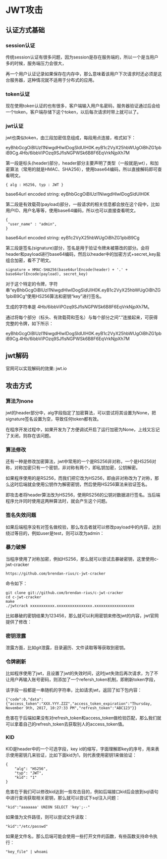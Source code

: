 # JWT攻击

## 认证方式基础

### session认证

传统session认证有很多问题，因为session是存在服务端的，所以一个是当用户多的时候，服务端压力会很大，

再一个用户认证记录如果保存在内存中，那么意味着该用户下次请求时还必须是这台服务器，这种情况就不适用于分布式的应用。

### token认证

现在使用token认证的也有很多，客户端输入用户名密码，服务器验证通过后会给一个token，客户端存储下这个token，以后每次请求时带上就可以了。

### jwt认证

jwt也类似token，由三段加密信息组成，每段用点连接，格式如下：

eyBhbGcgOiBIUzI1NiwgdHlwIDogSldUIH0K.eyB1c2VyX25hbWUgOiBhZG1pbiB9Cg.4Hb/6ibbViPOzq9SJflsNGPWSk6B8F6EqVrkNjpXh7M

第一段是标头(header)部分，header部分主要声明了类型（一般就是jwt），和加密算法（常用的就是HMAC、SHA256），使用base64编码，所以直接解码即可查看明文。

    { alg : HS256, typ : JWT }

base64url encoded string: eyBhbGcgOiBIUzI1NiwgdHlwIDogSldUIH0K

第二段是有效载荷(payload)部分，一般请求的相关信息都会放在这个段中，比如用户ID、用户名等等，使用base64编码，所以也可以直接查看明文。

    {
     "user_name" : "admin",
    }

base64url encoded string: eyB1c2VyX25hbWUgOiBhZG1pbiB9Cg

第三段是签名(signature)部分，签名是用于验证令牌未被篡改的部分。会将header和payload进行base64编码，然后以header中的加密方式+secret_key盐组合加密，看不了明文。

    signature = HMAC-SHA256(base64urlEncode(header) + '.' + base64urlEncode(payload), secret_key)

对于这个特定的令牌，字符串“eyBhbGcgOiBIUzI1NiwgdHlwIDogSldUIH0K.eyB1c2VyX25hbWUgOiBhZG1pbiB9Cg”使用HS256算法和密钥“key”进行签名。

生成的字符串是 4Hb/6ibbViPOzq9SJflsNGPWSk6B8F6EqVrkNjpXh7M。

通过将每个部分（标头、有效载荷和签名）与每个部分之间“.”连接起来，可获得完整的令牌，如下所示：

eyBhbGcgOiBIUzI1NiwgdHlwIDogSldUIH0K.eyB1c2VyX25hbWUgOiBhZG1pbiB9Cg.4Hb/6ibbViPOzq9SJflsNGPWSk6B8F6EqVrkNjpXh7M

## jwt解码

官网可以实现解码的效果: jwt.io

## 攻击方式

### 算法为none

jwt的header部分中，alg字段指定了加密算法，可以尝试将其设置为None，把signature签名设置为空，导致任何token都有效。

在程序开发过程中，如果开发为了方便调试开启了运行加密为None，上线又忘记了关闭，则存在该问题。

### 算法修改

还有一种是修改加密算法，jwt中常用的一个是RS256非对称，一个是HS256对称，对称加密只有一个密钥，非对称有两个，即私钥加密，公钥解密。

如果程序使用的是RS256，而我们把它改为HS256，即由非对称改为了对称，那么这时后端就会使用公钥作为解密密钥，然后使用HS256算法来验证签名。

即攻击者将header算法改为HS256，使用RS256的公钥对数据进行签名。当后端程序允许同时使用这两种算法时，就会产生这个问题。

### 签名失效问题

如果后端程序没有对签名做校验，那么攻击者就可以修改payload中的内容，达到绕过等目的，例如user是test，则可以改为admin：

### 暴力破解

当程序使用了对称加密，例如HS256，那么就可以尝试去暴破密钥，这里使用c-jwt-cracker

    https://github.com/brendan-rius/c-jwt-cracker

命令如下：

    git clone git://github.com/brendan-rius/c-jwt-cracker
    cd c-jwt-cracker
    make
    ./jwtcrack xxxxxxxxxxx.xxxxxxxxxxxxxxxx.xxxxxxxxxxxxxxxxxx

比如暴破的密钥结果为123456，那么就可以利用密钥来修改jwt的内容，jwt官网提供了修改：

### 密钥泄露

泄露方面，比如git泄露，目录遍历、文件读取等等获取到密钥。

### 令牌刷新

比如程序使用了jwt，且设置了jwt的失效时间，这时jwt失效后再次请求，为了不让用户再输入账号密码，则添加了一个refersh_token机制，即刷新token字段，

该字段一般都是一串随机的字符串，比如请求jwt，返回了如下包内容：

    {"code":0,"data":{"access_token":"XXX.YYY.ZZZ","access_token_expiration":"Thursday, November 9th, 2017, 10:27:33 PM","refresh_token":"ABC123"}}

危害在于后端如果没有对refresh_token和access_token做检验匹配，那么我们就可以拿着自己的refresh_token去获取别人的access_token值。

### KID

KID是header中的一个可选字段，key id的缩写，字面理解即key的序号，用来表示使用密钥几来验证，比如下面kid为1，则代表使用密钥1来做验证：

    {
        "alg": "HS256",
        "typ": "JWT",
        "kid": "1"
    }

危害在于我们可以修改kid达到一些攻击目的，例如后端接口kid后会放到sql语句中进行查询获取相关密钥，那么就可以尝试下sql注入问题：

    "kid":"aaaaaaa' UNION SELECT 'key';--"

如果值为文件路径，则可以尝试文件读取：

    "kid":"/etc/passwd"

如果是文件名，那么后端可能会使用一些打开文件的函数，有些函数支持命令执行：

    "key_file" | whoami